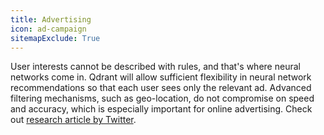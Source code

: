 ```yaml
---
title: Advertising
icon: ad-campaign
sitemapExclude: True
---
```


User interests cannot be described with rules, and that's where neural networks come in. 
Qdrant will allow sufficient flexibility in neural network recommendations so that each user sees only the relevant ad.
Advanced filtering mechanisms, such as geo-location, do not compromise on speed and accuracy, which is especially important for online advertising. Check out [research article by Twitter](https://www.sciencedirect.com/science/article/abs/pii/S0925231217308445).